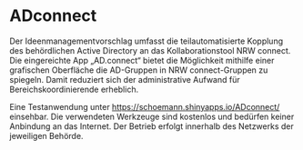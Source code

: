 # ADconnect
Der Ideenmanagementvorschlag umfasst die teilautomatisierte Kopplung des behördlichen Active Directory an das Kollaborationstool NRW connect. 
Die eingereichte App „AD.connect“ bietet die Möglichkeit mithilfe einer grafischen Oberfläche die AD-Gruppen in NRW connect-Gruppen zu spiegeln. 
Damit reduziert sich der administrative Aufwand für Bereichskoordinierende erheblich. 

Eine Testanwendung unter https://schoemann.shinyapps.io/ADconnect/ einsehbar. Die verwendeten Werkzeuge sind kostenlos und bedürfen keiner Anbindung an das Internet. Der Betrieb erfolgt innerhalb des Netzwerks der jeweiligen Behörde.
